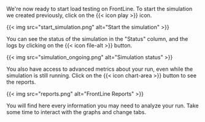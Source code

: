 We're now ready to start load testing on FrontLine. To start the simulation we created previously, click on the {{< icon play >}} icon.

{{< img src="start_simulation.png" alt="Start the simulation" >}}

You can see the status of the simulation in the "Status" column, and the logs by clicking on the {{< icon file-alt >}} button.

{{< img src="simulation_ongoing.png" alt="Simulation status" >}}

You also have access to advanced metrics about your run, even while the simulation is still running. Click on the {{< icon chart-area >}} button to see the reports.

{{< img src="reports.png" alt="FrontLine Reports" >}}

You will find here every information you may need to analyze your run. Take some time to interact with the graphs and change tabs.
